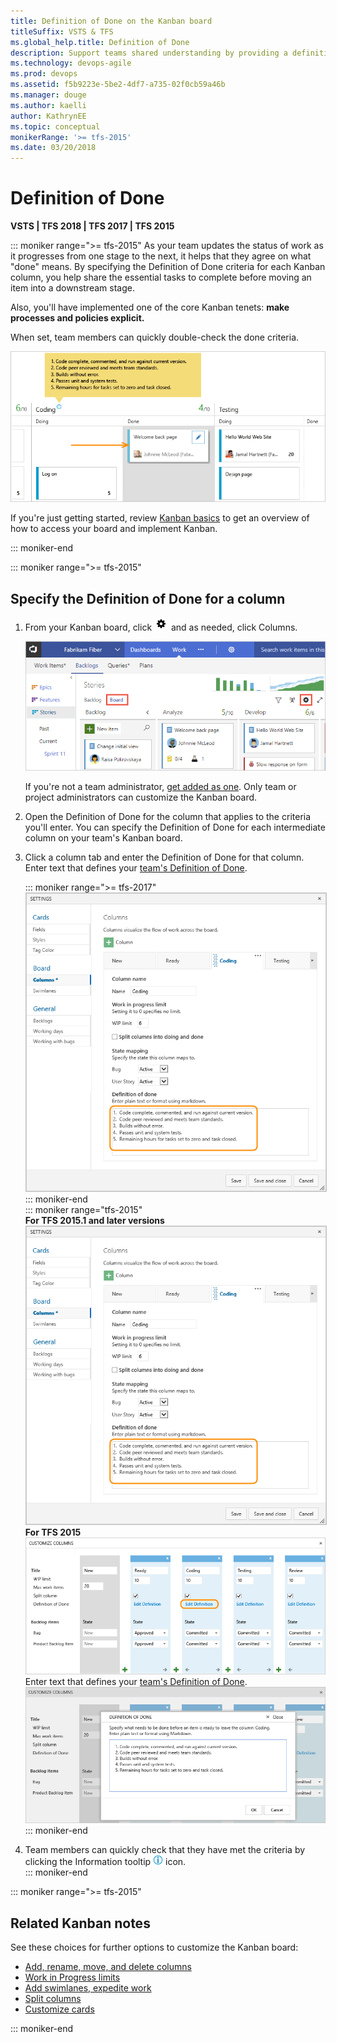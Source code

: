 ```yaml
---
title: Definition of Done on the Kanban board
titleSuffix: VSTS & TFS
ms.global_help.title: Definition of Done
description: Support teams shared understanding by providing a definition for what "done" means for each column of the Kanban board  
ms.technology: devops-agile
ms.prod: devops
ms.assetid: f5b9223e-5be2-4df7-a735-02f0cb59a46b
ms.manager: douge
ms.author: kaelli
author: KathrynEE
ms.topic: conceptual
monikerRange: '>= tfs-2015'
ms.date: 03/20/2018
---
```



# Definition of Done

**VSTS | TFS 2018 | TFS 2017 | TFS 2015**

::: moniker range=">= tfs-2015"
As your team updates the status of work as it progresses from one stage to the next, it helps that they agree on what "done" means. By specifying the Definition of Done criteria for each Kanban column, you help share the essential tasks to complete before moving an item into a downstream stage. 

Also, you'll have implemented one of the core Kanban tenets: **make processes and policies explicit.**

When set, team members can quickly double-check the done criteria.

![Definition of Done](_img/ALM_DD_IntroImage.png)

If you're just getting started, review [Kanban basics](kanban-basics.md) to get an overview of how to access your board and implement Kanban.

::: moniker-end 

::: moniker range=">= tfs-2015" 
## Specify the Definition of Done for a column

1. From your Kanban board, click ![settings icon](../_img/icons/team-settings-gear-icon.png) and as needed, click Columns.  

	![Kanban board, open common configuration settings](../../boards/boards/_img/customize-cards/open-config-dialog.png)

	If you're not a team administrator, [get added as one](../../organizations/settings/add-team-administrator.md). Only team or project administrators can customize the Kanban board.

2. Open the Definition of Done for the column that applies to the criteria you'll enter. You can specify the Definition of Done for each intermediate column on your team's Kanban board.

3. 	Click a column tab and enter the Definition of Done for that column. Enter text that defines your [team's Definition of Done](#definition-of-done).    

    ::: moniker range=">= tfs-2017"	    
    <img src="_img/vso-kanban-board-definition-of-done-no-tags.png" alt="Kanban board, Coding column tab, Definition of done]" style="border: 1px solid #C3C3C3;" />    
    ::: moniker-end   
    ::: moniker range="tfs-2015"   
    **For TFS 2015.1 and later versions**    
    <img src="_img/vso-kanban-board-definition-of-done-no-tags.png"   alt="Kanban board, Coding column tab, Definition of done]" style="border: 1px solid #C3C3C3;" />     
	**For TFS 2015**  
	![Edit Definition](_img/ALM_DD_EditDefinition.png)    	 
	Enter text that defines your [team's Definition of Done](#definition-of-done).    
	![Definition Text](_img/ALM_DD_DefinitionText.png)  
    ::: moniker-end     
4. Team members can quickly check that they have met the criteria by clicking the Information tooltip ![Info Icon](_img/ALM_DD_InfoIcon.png) icon.  
::: moniker-end  

::: moniker range=">= tfs-2015"   
## Related Kanban notes
See these choices for further options to customize the Kanban board:

- [Add, rename, move, and delete columns ](add-columns.md)
- [Work in Progress limits](wip-limits.md)  
- [Add swimlanes, expedite work](expedite-work.md)
- [Split columns](split-columns.md) 
- [Customize cards ](../../boards/boards/customize-cards.md)

::: moniker-end

